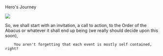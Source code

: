 Hero's Journey

![](https://upload.wikimedia.org/wikipedia/commons/1/1b/Heroesjourney.svg)

So, we shall start with an invitation, a call to action, to the Order of the Abacus or whatever it shall end up being (we really should decide upon this soon), 

		You aren't forgetting that each event is mostly self contained, right?